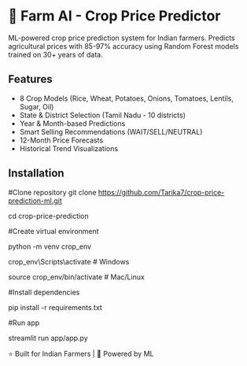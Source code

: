 # 🌾 Farm AI - Crop Price Predictor

ML-powered crop price prediction system for Indian farmers. Predicts agricultural prices with 85-97% accuracy using Random Forest models trained on 30+ years of data.

## Features

- 8 Crop Models (Rice, Wheat, Potatoes, Onions, Tomatoes, Lentils, Sugar, Oil)
- State & District Selection (Tamil Nadu - 10 districts)
- Year & Month-based Predictions
- Smart Selling Recommendations (WAIT/SELL/NEUTRAL)
- 12-Month Price Forecasts
- Historical Trend Visualizations

## Installation

#Clone repository
git clone https://github.com/Tarika7/crop-price-prediction-ml.git

cd crop-price-prediction

#Create virtual environment

python -m venv crop_env

crop_env\Scripts\activate # Windows

source crop_env/bin/activate # Mac/Linux

#Install dependencies

pip install -r requirements.txt

#Run app

streamlit run app/app.py

⭐ Built for Indian Farmers | 🌾 Powered by ML
